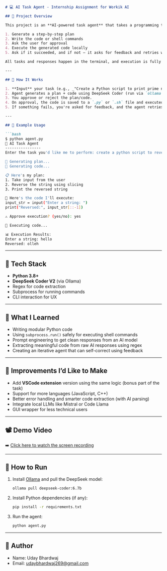 
```markdown
# 💻 AI Task Agent - Internship Assignment for Workik AI

## 🧠 Project Overview

This project is an **AI-powered task agent** that takes a programming task via command line and uses a free AI model (DeepSeek Coder V2 via Ollama) to:

1. Generate a step-by-step plan
2. Write the code or shell commands
3. Ask the user for approval
4. Execute the generated code locally
5. Ask if it succeeded, and if not — it asks for feedback and retries with a refined plan

All tasks and responses happen in the terminal, and execution is fully local.

---

## 🚀 How It Works

1. **Input** your task (e.g., _"Create a Python script to print prime numbers"_).
2. Agent generates a plan + code using DeepSeek Coder (run via `ollama run deepseek-coder:6.7b`)
3. You approve or reject the plan/code.
4. On approval, the code is saved to a `.py` or `.sh` file and executed.
5. If something fails, you're asked for feedback, and the agent retries.

---

## 🧪 Example Usage

```bash
$ python agent.py
🤖 AI Task Agent
----------------
Enter the task you'd like me to perform: create a python script to reverse a string

🧠 Generating plan...
🧠 Generating code...

📋 Here's my plan:
1. Take input from the user
2. Reverse the string using slicing
3. Print the reversed string

📝 Here's the code I'll execute:
input_str = input("Enter a string: ")
print("Reversed:", input_str[::-1])

⚠️ Approve execution? (yes/no): yes

🚀 Executing code...

📊 Execution Results:
Enter a string: hello
Reversed: olleh
```

---

## 🧰 Tech Stack

- **Python 3.8+**
- **DeepSeek Coder V2** (via Ollama)
- Regex for code extraction
- Subprocess for running commands
- CLI interaction for UX

---

## 📝 What I Learned

- Writing modular Python code
- Using `subprocess.run()` safely for executing shell commands
- Prompt engineering to get clean responses from an AI model
- Extracting meaningful code from raw AI responses using regex
- Creating an iterative agent that can self-correct using feedback

---

## 🔧 Improvements I’d Like to Make

- Add **VSCode extension** version using the same logic (bonus part of the task)
- Support for more languages (JavaScript, C++)
- Better error handling and smarter code extraction (with AI parsing)
- Integrate local LLMs like Mistral or Code Llama
- GUI wrapper for less technical users

---

## 📽️ Demo Video

➡️ [Click here to watch the screen recording](https://drive.google.com/drive/folders/1zqnvh4XToee6xOReMCH_K4hvIHgIAHoT?usp=sharing)  


---

## 📂 How to Run

1. Install [Ollama](https://ollama.com) and pull the DeepSeek model:
   ```bash
   ollama pull deepseek-coder:6.7b
   ```

2. Install Python dependencies (if any):
   ```bash
   pip install -r requirements.txt
   ```

3. Run the agent:
   ```bash
   python agent.py
   ```

---

## 👤 Author

- Name: Uday Bhardwaj
- Email: udaybhardwaj269@gmail.com
```
